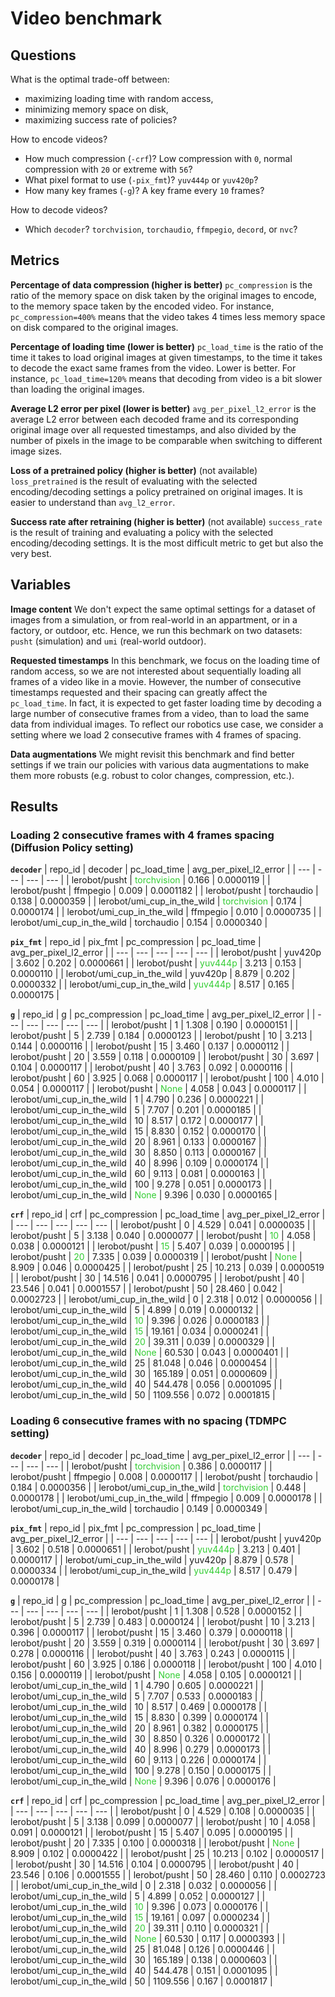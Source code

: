 # Video benchmark


## Questions

What is the optimal trade-off between:
- maximizing loading time with random access,
- minimizing memory space on disk,
- maximizing success rate of policies?

How to encode videos?
- How much compression (`-crf`)? Low compression with `0`, normal compression with `20` or extreme with `56`?
- What pixel format to use (`-pix_fmt`)? `yuv444p` or `yuv420p`?
- How many key frames (`-g`)? A key frame every `10` frames?

How to decode videos?
- Which `decoder`? `torchvision`, `torchaudio`, `ffmpegio`, `decord`, or `nvc`?

## Metrics

**Percentage of data compression (higher is better)**
`pc_compression` is the ratio of the memory space on disk taken by the original images to encode, to the memory space taken by the encoded video. For instance, `pc_compression=400%` means that the video takes 4 times less memory space on disk compared to the original images.

**Percentage of loading time (lower is better)**
`pc_load_time` is the ratio of the time it takes to load original images at given timestamps, to the time it takes to decode the exact same frames from the video. Lower is better. For instance, `pc_load_time=120%` means that decoding from video is a bit slower than loading the original images.

**Average L2 error per pixel (lower is better)**
`avg_per_pixel_l2_error` is the average L2 error between each decoded frame and its corresponding original image over all requested timestamps, and also divided by the number of pixels in the image to be comparable when switching to different image sizes.

**Loss of a pretrained policy (higher is better)** (not available)
`loss_pretrained` is the result of evaluating with the selected encoding/decoding settings a policy pretrained on original images. It is easier to understand than `avg_l2_error`.

**Success rate after retraining (higher is better)** (not available)
`success_rate` is the result of training and evaluating a policy with the selected encoding/decoding settings. It is the most difficult metric to get but also the very best.


## Variables

**Image content**
We don't expect the same optimal settings for a dataset of images from a simulation, or from real-world in an appartment, or in a factory, or outdoor, etc. Hence, we run this bechmark on two datasets: `pusht` (simulation) and `umi` (real-world outdoor).

**Requested timestamps**
In this benchmark, we focus on the loading time of random access, so we are not interested about sequentially loading all frames of a video like in a movie. However, the number of consecutive timestamps requested and their spacing can greatly affect the `pc_load_time`. In fact, it is expected to get faster loading time by decoding a large number of consecutive frames from a video, than to load the same data from individual images. To reflect our robotics use case, we consider a setting where we load 2 consecutive frames with 4 frames of spacing.

**Data augmentations**
We might revisit this benchmark and find better settings if we train our policies with various data augmentations to make them more robusts (e.g. robust to color changes, compression, etc.).


## Results

### Loading 2 consecutive frames with 4 frames spacing (Diffusion Policy setting)

**`decoder`**
| repo_id | decoder | pc_load_time | avg_per_pixel_l2_error |
| --- | --- | --- | --- |
| lerobot/pusht | <span style="color: #32CD32;">torchvision</span> | 0.166 | 0.0000119 |
| lerobot/pusht | ffmpegio | 0.009 | 0.0001182 |
| lerobot/pusht | torchaudio | 0.138 | 0.0000359 |
| lerobot/umi_cup_in_the_wild | <span style="color: #32CD32;">torchvision</span> | 0.174 | 0.0000174 |
| lerobot/umi_cup_in_the_wild | ffmpegio | 0.010 | 0.0000735 |
| lerobot/umi_cup_in_the_wild | torchaudio | 0.154 | 0.0000340 |

**`pix_fmt`**
| repo_id | pix_fmt | pc_compression | pc_load_time | avg_per_pixel_l2_error |
| --- | --- | --- | --- | --- |
| lerobot/pusht | yuv420p | 3.602 | 0.202 | 0.0000661 |
| lerobot/pusht | <span style="color: #32CD32;">yuv444p</span> | 3.213 | 0.153 | 0.0000110 |
| lerobot/umi_cup_in_the_wild | yuv420p | 8.879 | 0.202 | 0.0000332 |
| lerobot/umi_cup_in_the_wild | <span style="color: #32CD32;">yuv444p</span> | 8.517 | 0.165 | 0.0000175 |

**`g`**
| repo_id | g | pc_compression | pc_load_time | avg_per_pixel_l2_error |
| --- | --- | --- | --- | --- |
| lerobot/pusht | 1 | 1.308 | 0.190 | 0.0000151 |
| lerobot/pusht | 5 | 2.739 | 0.184 | 0.0000123 |
| lerobot/pusht | 10 | 3.213 | 0.144 | 0.0000116 |
| lerobot/pusht | 15 | 3.460 | 0.137 | 0.0000112 |
| lerobot/pusht | 20 | 3.559 | 0.118 | 0.0000109 |
| lerobot/pusht | 30 | 3.697 | 0.104 | 0.0000117 |
| lerobot/pusht | 40 | 3.763 | 0.092 | 0.0000116 |
| lerobot/pusht | 60 | 3.925 | 0.068 | 0.0000117 |
| lerobot/pusht | 100 | 4.010 | 0.054 | 0.0000117 |
| lerobot/pusht | <span style="color: #32CD32;">None</span> | 4.058 | 0.043 | 0.0000117 |
| lerobot/umi_cup_in_the_wild | 1 | 4.790 | 0.236 | 0.0000221 |
| lerobot/umi_cup_in_the_wild | 5 | 7.707 | 0.201 | 0.0000185 |
| lerobot/umi_cup_in_the_wild | 10 | 8.517 | 0.172 | 0.0000177 |
| lerobot/umi_cup_in_the_wild | 15 | 8.830 | 0.152 | 0.0000170 |
| lerobot/umi_cup_in_the_wild | 20 | 8.961 | 0.133 | 0.0000167 |
| lerobot/umi_cup_in_the_wild | 30 | 8.850 | 0.113 | 0.0000167 |
| lerobot/umi_cup_in_the_wild | 40 | 8.996 | 0.109 | 0.0000174 |
| lerobot/umi_cup_in_the_wild | 60 | 9.113 | 0.081 | 0.0000163 |
| lerobot/umi_cup_in_the_wild | 100 | 9.278 | 0.051 | 0.0000173 |
| lerobot/umi_cup_in_the_wild | <span style="color: #32CD32;">None</span> | 9.396 | 0.030 | 0.0000165 |

**`crf`**
| repo_id | crf | pc_compression | pc_load_time | avg_per_pixel_l2_error |
| --- | --- | --- | --- | --- |
| lerobot/pusht | 0 | 4.529 | 0.041 | 0.0000035 |
| lerobot/pusht | 5 | 3.138 | 0.040 | 0.0000077 |
| lerobot/pusht | <span style="color: #32CD32;">10</span> | 4.058 | 0.038 | 0.0000121 |
| lerobot/pusht | <span style="color: #32CD32;">15</span> | 5.407 | 0.039 | 0.0000195 |
| lerobot/pusht | <span style="color: #32CD32;">20</span> | 7.335 | 0.039 | 0.0000319 |
| lerobot/pusht | <span style="color: #32CD32;">None</span> | 8.909 | 0.046 | 0.0000425 |
| lerobot/pusht | 25 | 10.213 | 0.039 | 0.0000519 |
| lerobot/pusht | 30 | 14.516 | 0.041 | 0.0000795 |
| lerobot/pusht | 40 | 23.546 | 0.041 | 0.0001557 |
| lerobot/pusht | 50 | 28.460 | 0.042 | 0.0002723 |
| lerobot/umi_cup_in_the_wild | 0 | 2.318 | 0.012 | 0.0000056 |
| lerobot/umi_cup_in_the_wild | 5 | 4.899 | 0.019 | 0.0000132 |
| lerobot/umi_cup_in_the_wild | <span style="color: #32CD32;">10</span> | 9.396 | 0.026 | 0.0000183 |
| lerobot/umi_cup_in_the_wild | <span style="color: #32CD32;">15</span> | 19.161 | 0.034 | 0.0000241 |
| lerobot/umi_cup_in_the_wild | <span style="color: #32CD32;">20</span> | 39.311 | 0.039 | 0.0000329 |
| lerobot/umi_cup_in_the_wild | <span style="color: #32CD32;">None</span> | 60.530 | 0.043 | 0.0000401 |
| lerobot/umi_cup_in_the_wild | 25 | 81.048 | 0.046 | 0.0000454 |
| lerobot/umi_cup_in_the_wild | 30 | 165.189 | 0.051 | 0.0000609 |
| lerobot/umi_cup_in_the_wild | 40 | 544.478 | 0.056 | 0.0001095 |
| lerobot/umi_cup_in_the_wild | 50 | 1109.556 | 0.072 | 0.0001815 |


### Loading 6 consecutive frames with no spacing (TDMPC setting)

**`decoder`**
| repo_id | decoder | pc_load_time | avg_per_pixel_l2_error |
| --- | --- | --- | --- |
| lerobot/pusht | <span style="color: #32CD32;">torchvision</span> | 0.386 | 0.0000117 |
| lerobot/pusht | ffmpegio | 0.008 | 0.0000117 |
| lerobot/pusht | torchaudio | 0.184 | 0.0000356 |
| lerobot/umi_cup_in_the_wild | <span style="color: #32CD32;">torchvision</span> | 0.448 | 0.0000178 |
| lerobot/umi_cup_in_the_wild | ffmpegio | 0.009 | 0.0000178 |
| lerobot/umi_cup_in_the_wild | torchaudio | 0.149 | 0.0000349 |

**`pix_fmt`**
| repo_id | pix_fmt | pc_compression | pc_load_time | avg_per_pixel_l2_error |
| --- | --- | --- | --- | --- |
| lerobot/pusht | yuv420p | 3.602 | 0.518 | 0.0000651 |
| lerobot/pusht | <span style="color: #32CD32;">yuv444p</span> | 3.213 | 0.401 | 0.0000117 |
| lerobot/umi_cup_in_the_wild | yuv420p | 8.879 | 0.578 | 0.0000334 |
| lerobot/umi_cup_in_the_wild | <span style="color: #32CD32;">yuv444p</span> | 8.517 | 0.479 | 0.0000178 |

**`g`**
| repo_id | g | pc_compression | pc_load_time | avg_per_pixel_l2_error |
| --- | --- | --- | --- | --- |
| lerobot/pusht | 1 | 1.308 | 0.528 | 0.0000152 |
| lerobot/pusht | 5 | 2.739 | 0.483 | 0.0000124 |
| lerobot/pusht | 10 | 3.213 | 0.396 | 0.0000117 |
| lerobot/pusht | 15 | 3.460 | 0.379 | 0.0000118 |
| lerobot/pusht | 20 | 3.559 | 0.319 | 0.0000114 |
| lerobot/pusht | 30 | 3.697 | 0.278 | 0.0000116 |
| lerobot/pusht | 40 | 3.763 | 0.243 | 0.0000115 |
| lerobot/pusht | 60 | 3.925 | 0.186 | 0.0000118 |
| lerobot/pusht | 100 | 4.010 | 0.156 | 0.0000119 |
| lerobot/pusht | <span style="color: #32CD32;">None</span> | 4.058 | 0.105 | 0.0000121 |
| lerobot/umi_cup_in_the_wild | 1 | 4.790 | 0.605 | 0.0000221 |
| lerobot/umi_cup_in_the_wild | 5 | 7.707 | 0.533 | 0.0000183 |
| lerobot/umi_cup_in_the_wild | 10 | 8.517 | 0.469 | 0.0000178 |
| lerobot/umi_cup_in_the_wild | 15 | 8.830 | 0.399 | 0.0000174 |
| lerobot/umi_cup_in_the_wild | 20 | 8.961 | 0.382 | 0.0000175 |
| lerobot/umi_cup_in_the_wild | 30 | 8.850 | 0.326 | 0.0000172 |
| lerobot/umi_cup_in_the_wild | 40 | 8.996 | 0.279 | 0.0000173 |
| lerobot/umi_cup_in_the_wild | 60 | 9.113 | 0.226 | 0.0000174 |
| lerobot/umi_cup_in_the_wild | 100 | 9.278 | 0.150 | 0.0000175 |
| lerobot/umi_cup_in_the_wild | <span style="color: #32CD32;">None</span> | 9.396 | 0.076 | 0.0000176 |

**`crf`**
| repo_id | crf | pc_compression | pc_load_time | avg_per_pixel_l2_error |
| --- | --- | --- | --- | --- |
| lerobot/pusht | 0 | 4.529 | 0.108 | 0.0000035 |
| lerobot/pusht | 5 | 3.138 | 0.099 | 0.0000077 |
| lerobot/pusht | 10 | 4.058 | 0.091 | 0.0000121 |
| lerobot/pusht | 15 | 5.407 | 0.095 | 0.0000195 |
| lerobot/pusht | 20 | 7.335 | 0.100 | 0.0000318 |
| lerobot/pusht | <span style="color: #32CD32;">None</span> | 8.909 | 0.102 | 0.0000422 |
| lerobot/pusht | 25 | 10.213 | 0.102 | 0.0000517 |
| lerobot/pusht | 30 | 14.516 | 0.104 | 0.0000795 |
| lerobot/pusht | 40 | 23.546 | 0.106 | 0.0001555 |
| lerobot/pusht | 50 | 28.460 | 0.110 | 0.0002723 |
| lerobot/umi_cup_in_the_wild | 0 | 2.318 | 0.032 | 0.0000056 |
| lerobot/umi_cup_in_the_wild | 5 | 4.899 | 0.052 | 0.0000127 |
| lerobot/umi_cup_in_the_wild | <span style="color: #32CD32;">10</span> | 9.396 | 0.073 | 0.0000176 |
| lerobot/umi_cup_in_the_wild | <span style="color: #32CD32;">15</span> | 19.161 | 0.097 | 0.0000234 |
| lerobot/umi_cup_in_the_wild | <span style="color: #32CD32;">20</span> | 39.311 | 0.110 | 0.0000321 |
| lerobot/umi_cup_in_the_wild | <span style="color: #32CD32;">None</span> | 60.530 | 0.117 | 0.0000393 |
| lerobot/umi_cup_in_the_wild | 25 | 81.048 | 0.126 | 0.0000446 |
| lerobot/umi_cup_in_the_wild | 30 | 165.189 | 0.138 | 0.0000603 |
| lerobot/umi_cup_in_the_wild | 40 | 544.478 | 0.151 | 0.0001095 |
| lerobot/umi_cup_in_the_wild | 50 | 1109.556 | 0.167 | 0.0001817 |
